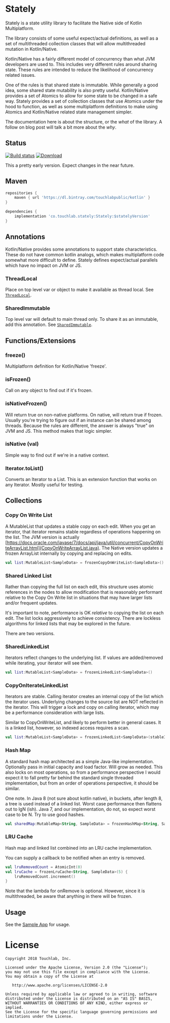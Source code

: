 # Stately

Stately is a state utility library to facilitate the Native side of Kotlin Multiplatform.

The library consists of some useful expect/actual definitions, as well as a set of multithreaded collection classes that 
will allow multithreaded mutation in Kotlin/Native.

Kotlin/Native has a fairly different model of concurrency than what JVM developers are used to. This includes very 
different rules around sharing state. These rules are intended to reduce the likelihood of concurrency related issues.

One of the rules is that shared state is immutable. While generally a good idea, some shared state mutability is also 
pretty useful. Kotlin/Native provides a set of Atomics to allow for some state to be changed in a safe way. Stately provides
a set of collection classes that use Atomics under the hood to function, as well as some multiplatform definitions to 
make using Atomics and Kotlin/Native related state management simpler.

The documentation here is about the structure, or the *what* of the library. A follow on blog post will talk a bit more 
about the *why*.

## Status

[![Build status](https://build.appcenter.ms/v0.1/apps/fcda190b-7ec8-43b7-8216-6fc1be836332/branches/master/badge)](https://appcenter.ms)  [ ![Download](https://api.bintray.com/packages/touchlabpublic/kotlin/Stately/images/download.svg) ](https://bintray.com/touchlabpublic/kotlin/Stately/_latestVersion) 

This a pretty early version. Expect changes in the near future.

## Maven

```groovy
repositories {
    maven { url 'https://dl.bintray.com/touchlabpublic/kotlin' }
}

dependencies {
    implementation 'co.touchlab.stately:Stately:$statelyVersion'
}
```

## Annotations

Kotlin/Native provides some annotations to support state characteristics. These do not have common kotlin analogs, which 
makes multiplatform code somewhat more difficult to define. Stately defines expect/actual parallels which have no impact 
on JVM or JS.

### ThreadLocal

Place on top level var or object to make it available as thread local. See [`ThreadLocal`](https://github.com/JetBrains/kotlin-native/blob/master/runtime/src/main/kotlin/kotlin/native/Annotations.kt#L51).

### SharedImmutable

Top level var will default to main thread only. To share it as an immutable, add this annotation. See [`SharedImmutable`](https://github.com/JetBrains/kotlin-native/blob/master/runtime/src/main/kotlin/kotlin/native/Annotations.kt#L59).

## Functions/Extensions

### freeze()

Multiplatform definition for Kotlin/Native 'freeze'.

### isFrozen()

Call on any object to find out if it's frozen.

### isNativeFrozen()

Will return true on non-native platforms. On native, will return true if frozen. Usually you're trying to figure out if
an instance can be shared among threads. Because the rules are different, the answer is always "true" on JVM and JS. This
method makes that logic simpler.

### isNative (val)

Simple way to find out if we're in a native context.

### Iterator.toList()

Converts an Iterator to a List. This is an extension function that works on any Iterator. Mostly useful for testing.

## Collections

### Copy On Write List

A MutableList that updates a stable copy on each edit. When you get an iterator, that iterator remains stable regardless
of operations happening on the list. The JVM version is actually [https://docs.oracle.com/javase/7/docs/api/java/util/concurrent/CopyOnWriteArrayList.html](CopyOnWriteArrayList.java). 
The Native version updates a frozen ArrayList internally by copying and replacing on edits.

```kotlin
val list:MutableList<SampleData> = frozenCopyOnWriteList<SampleData>()
```

### Shared Linked List

Rather than copying the full list on each edit, this structure uses atomic references in the nodes to allow modification
that is reasonably performant relative to the Copy On Write list in situations that may have larger lists and/or frequent updates.

It's important to note, performance is OK *relative* to copying the list on each edit. The list locks aggressively to 
achieve consistency. There are lockless algorithms for linked lists that may be explored in the future.

There are two versions.

### SharedLinkedList

Iterators reflect changes to the underlying list. If values are added/removed while iterating, your iterator will
see them.

```kotlin
val list:MutableList<SampleData> = frozenLinkedList<SampleData>()

```

### CopyOnIterateLinkedList

Iterators are stable. Calling iterator creates an internal copy of the list which the iterator uses. Underlying changes
to the source list are NOT reflected in the iterator. This will trigger a lock and copy on calling iterator, which 
may be a performance consideration with large lists.

Similar to CopyOnWriteList, and likely to perform better in general cases. It is a linked list, however, so indexed 
access requires a scan.

```kotlin
val list:MutableList<SampleData> = frozenLinkedList<SampleData>(stableIterator = true)

```

### Hash Map

A standard hash map architected as a simple Java-like implementation. Optionally pass in initial capacity and load factor.
Will grow as needed. This also locks on most operations, so from a performance perspective I would expect it 
to fall pretty far behind the standard single threaded implementation, but from an order of operations perspective, it should be similar.

One note. In Java 8 (not sure about kotlin native), in buckets, after length 8, a tree is used instead of a linked list.
Worst case performance then flattens out to lgN (ish). Java 7, and our implementation, do not, so expect worst case to
be N. Try to use good hashes.

```kotlin
val sharedMap:MutableMap<String, SampleData> = frozenHashMap<String, SampleData>()
```

### LRU Cache

Hash map and linked list combined into an LRU cache implementation.

You can supply a callback to be notified when an entry is removed.

```kotlin
val lruRemovedCount = AtomicInt(0)
val lruCache = frozenLruCache<String, SampleData>(5) {
    lruRemovedCount.increment()
}
```

Note that the lambda for onRemove is optional. However, since it is multithreaded, be aware that anything in there will
be frozen.

## Usage

See the [Sample App](Sample/) for usage.


License
=======

    Copyright 2018 Touchlab, Inc.

    Licensed under the Apache License, Version 2.0 (the "License");
    you may not use this file except in compliance with the License.
    You may obtain a copy of the License at

       http://www.apache.org/licenses/LICENSE-2.0

    Unless required by applicable law or agreed to in writing, software
    distributed under the License is distributed on an "AS IS" BASIS,
    WITHOUT WARRANTIES OR CONDITIONS OF ANY KIND, either express or implied.
    See the License for the specific language governing permissions and
    limitations under the License.
